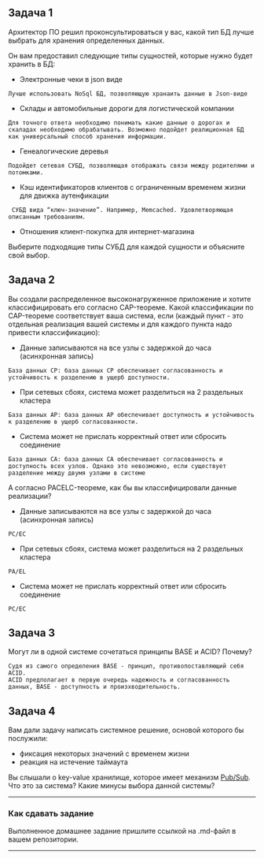 ## Задача 1

Архитектор ПО решил проконсультироваться у вас, какой тип БД 
лучше выбрать для хранения определенных данных.

Он вам предоставил следующие типы сущностей, которые нужно будет хранить в БД:
- Электронные чеки в json виде
```
Лучше использовать NoSql БД, позволяющую хранаить данные в Json-виде
```
- Склады и автомобильные дороги для логистической компании
```
Для точного ответа необходимо понимать какие данные о дорогах и скаладах необходимо обрабатывать. Возможно подойдет реалиционная БД как универсальный способ хранения информации.
```
- Генеалогические деревья
```
Подойдет сетевая СУБД, позволяющая отображать связи между родителями и потомками. 
```
- Кэш идентификаторов клиентов с ограниченным временем жизни для движка аутенфикации
```
 СУБД вида “ключ-значение”. Например, Memcached. Удовлетворяющая описанным требованиям.
```
- Отношения клиент-покупка для интернет-магазина

Выберите подходящие типы СУБД для каждой сущности и объясните свой выбор.

## Задача 2

Вы создали распределенное высоконагруженное приложение и хотите классифицировать его согласно 
CAP-теореме. Какой классификации по CAP-теореме соответствует ваша система, если 
(каждый пункт - это отдельная реализация вашей системы и для каждого пункта надо привести классификацию):

- Данные записываются на все узлы с задержкой до часа (асинхронная запись)
```
База данных CP: база данных CP обеспечивает согласованность и устойчивость к разделению в ущерб доступности.
```
- При сетевых сбоях, система может разделиться на 2 раздельных кластера
```
База данных AP: база данных AP обеспечивает доступность и устойчивость к разделению в ущерб согласованности. 
```
- Система может не прислать корректный ответ или сбросить соединение
```
База данных CA: база данных CA обеспечивает согласованность и доступность всех узлов. Однако это невозможно, если существует разделение между двумя узлами в системе
```
А согласно PACELC-теореме, как бы вы классифицировали данные реализации?

- Данные записываются на все узлы с задержкой до часа (асинхронная запись)
```
PC/EC
```
- При сетевых сбоях, система может разделиться на 2 раздельных кластера
```
PA/EL
```
- Система может не прислать корректный ответ или сбросить соединение
```
PC/EC
```

## Задача 3

Могут ли в одной системе сочетаться принципы BASE и ACID? Почему?
```
Судя из самого определения BASE - принцип, противопоставляющий себя ACID.
ACID предполагает в первую очередь надежность и согласованность данных, BASE - доступность и произхводительность.
```

## Задача 4

Вам дали задачу написать системное решение, основой которого бы послужили:

- фиксация некоторых значений с временем жизни
- реакция на истечение таймаута

Вы слышали о key-value хранилище, которое имеет механизм [Pub/Sub](https://habr.com/ru/post/278237/). 
Что это за система? Какие минусы выбора данной системы?

---

### Как cдавать задание

Выполненное домашнее задание пришлите ссылкой на .md-файл в вашем репозитории.

---
